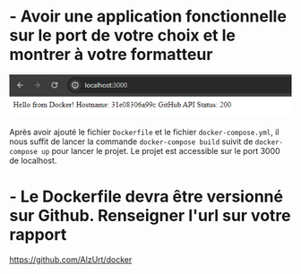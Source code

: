 # - Avoir une application fonctionnelle sur le port de votre choix et le montrer à votre formatteur

![localhost](img/localhost3000.png)

Après avoir ajouté le fichier `Dockerfile` et le fichier `docker-compose.yml`, il nous suffit de lancer la commande `docker-compose build` suivit de `docker-compose up` pour lancer le projet.
Le projet est accessible sur le port 3000 de localhost.

# - Le Dockerfile devra être versionné sur Github. Renseigner l'url sur votre rapport

https://github.com/AlzUrt/docker